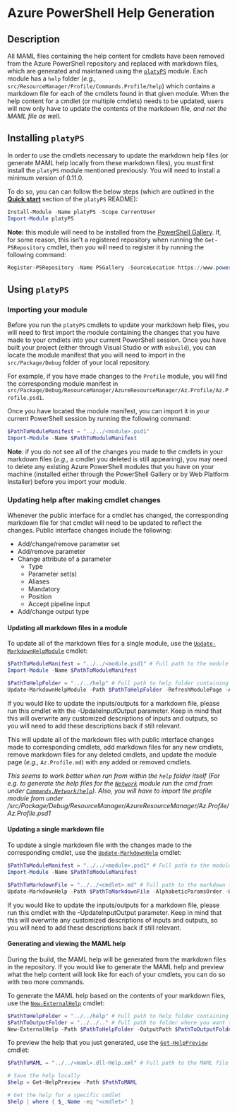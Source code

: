 # Azure PowerShell Help Generation

## Description

All MAML files containing the help content for cmdlets have been removed from the Azure PowerShell repository and replaced with markdown files, which are generated and maintained using the [`platyPS`](https://github.com/PowerShell/platyPS) module. Each module has a `help` folder (_e.g.,_ `src/ResourceManager/Profile/Commands.Profile/help`) which contains a markdown file for each of the cmdlets found in that given module. When the help content for a cmdlet (or multiple cmdlets) needs to be updated, users will now only have to update the contents of the markdown file, _and not the MAML file as well_.

## Installing `platyPS`

In order to use the cmdlets necessary to update the markdown help files (or generate MAML help locally from these markdown files), you must first install the `platyPS` module mentioned previously.  You will need to install a minimum version of 0.11.0.

To do so, you can can follow the below steps (which are outlined in the [**Quick start**](https://github.com/PowerShell/platyPS#quick-start) section of the `platyPS` README):

```powershell
Install-Module -Name platyPS -Scope CurrentUser
Import-Module platyPS
```

**Note:** this module will need to be installed from the [PowerShell Gallery](http://www.powershellgallery.com/). If, for some reason, this isn't a registered repository when running the `Get-PSRepository` cmdlet, then you will need to register it by running the following command:

```powershell
Register-PSRepository -Name PSGallery -SourceLocation https://www.powershellgallery.com/api/v2/
```

## Using `platyPS`

### Importing your module

Before you run the `platyPS` cmdlets to update your markdown help files, you will need to first import the module containing the changes that you have made to your cmdlets into your current PowerShell session. Once you have built your project (either through Visual Studio or with `msbuild`), you can locate the module manifest that you will need to import in the `src/Package/Debug` folder of your local repository.

For example, if you have made changes to the `Profile` module, you will find the corresponding module manifest in `src/Package/Debug/ResourceManager/AzureResourceManager/Az.Profile/Az.Profile.psd1`.

Once you have located the module manifest, you can import it in your current PowerShell session by running the following command:

```powershell
$PathToModuleManifest = "../../<module>.psd1"
Import-Module -Name $PathToModuleManifest
```

**Note**: if you do not see all of the changes you made to the cmdlets in your markdown files (_e.g.,_ a cmdlet you deleted is still appearing), you may need to delete any existing Azure PowerShell modules that you have on your machine (installed either through the PowerShell Gallery or by Web Platform Installer) before you import your module.

### Updating help after making cmdlet changes

Whenever the public interface for a cmdlet has changed, the corresponding markdown file for that cmdlet will need to be updated to reflect the changes. Public interface changes include the following:

- Add/change/remove parameter set
- Add/remove parameter
- Change attribute of a parameter
    - Type
    - Parameter set(s)
    - Aliases
    - Mandatory
    - Position
    - Accept pipeline input
- Add/change output type

#### Updating all markdown files in a module

To update all of the markdown files for a single module, use the [`Update-MarkdownHelpModule`](https://github.com/PowerShell/platyPS/blob/master/docs/Update-MarkdownHelpModule.md) cmdlet:

```powershell
$PathToModuleManifest = "../../<module.psd1" # Full path to the module manifest that you have updated
Import-Module -Name $PathToModuleManifest

$PathToHelpFolder = "../../help" # Full path to help folder containing markdown files to be updated
Update-MarkdownHelpModule -Path $PathToHelpFolder -RefreshModulePage -AlphabeticParamsOrder -UseFullTypeName
```

If you would like to update the inputs/outputs for a markdown file, please run this cmdlet with the -UpdateInputOutput parameter.  Keep in mind that this will overwrite any customized descriptions of inputs and outputs, so you will need to add these descriptions back if still relevant.

This will update all of the markdown files with public interface changes made to corresponding cmdlets, add markdown files for any new cmdlets, remove markdown files for any deleted cmdlets, and update the module page (_e.g.,_ `Az.Profile.md`) with any added or removed cmdlets.

_This seems to work better when run from within the `help` folder itself (For e.g. to generate the help files for the [`Network`](https://github.com/Azure/azure-powershell/tree/dev/src/ResourceManager/Network) module run the cmd from under [`Commands.Network/help`](https://github.com/Azure/azure-powershell/tree/dev/src/ResourceManager/Network/Commands.Network/help)). Also, you will have to import the profile module from under <Repo base path>/src/Package/Debug/ResourceManager/AzureResourceManager/Az.Profile/Az.Profile.psd1_

#### Updating a single markdown file

To update a single markdown file with the changes made to the corresponding cmdlet, use the [`Update-MarkdownHelp`](https://github.com/PowerShell/platyPS/blob/master/docs/Update-MarkdownHelp.md) cmdlet:

```powershell
$PathToModuleManifest = "../../<module>.psd1" # Full path to the module manifest that you have updated
Import-Module -Name $PathToModuleManifest

$PathToMarkdownFile = "../../<cmdlet>.md" # Full path to the markdown file to be updated
Update-MarkdownHelp -Path $PathToMarkdownFile -AlphabeticParamsOrder -UseFullTypeName
```

If you would like to update the inputs/outputs for a markdown file, please run this cmdlet with the -UpdateInputOutput parameter.  Keep in mind that this will overwrite any customized descriptions of inputs and outputs, so you will need to add these descriptions back if still relevant.

#### Generating and viewing the MAML help

During the build, the MAML help will be generated from the markdown files in the repository. If you would like to generate the MAML help and preview what the help content will look like for each of your cmdlets, you can do so with two more commands.

To generate the MAML help based on the contents of your markdown files, use the [`New-ExternalHelp`](https://github.com/PowerShell/platyPS/blob/master/docs/New-ExternalHelp.md) cmdlet:

```powershell
$PathToHelpFolder = "../../help" # Full path to help folder containing markdown files to be updated
$PathToOutputFolder = "../../.." # Full path to folder where you want the MAML file to be generated
New-ExternalHelp -Path $PathToHelpFolder -OutputPath $PathToOutputFolder
```

To preview the help that you just generated, use the [`Get-HelpPreview`](https://github.com/PowerShell/platyPS/blob/master/docs/Get-HelpPreview.md) cmdlet:

```powershell
$PathToMAML = "../../<maml>.dll-Help.xml" # Full path to the MAML file that was generated

# Save the help locally
$help = Get-HelpPreview -Path $PathToMAML

# Get the help for a specific cmdlet
$help | where { $_.Name -eq "<cmdlet>" }
```
